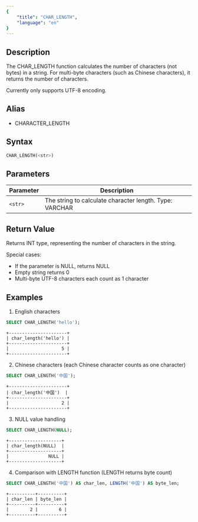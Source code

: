 ```yaml
---
{
    "title": "CHAR_LENGTH",
    "language": "en"
}
---
```


## Description

The CHAR_LENGTH function calculates the number of characters (not bytes) in a string. For multi-byte characters (such as Chinese characters), it returns the number of characters.

Currently only supports UTF-8 encoding.

## Alias

- CHARACTER_LENGTH

## Syntax

```sql 
CHAR_LENGTH(<str>)
```

## Parameters

| Parameter | Description |
| ------- | ----------------------------------------- |
| `<str>` | The string to calculate character length. Type: VARCHAR |

## Return Value

Returns INT type, representing the number of characters in the string.

Special cases:
- If the parameter is NULL, returns NULL
- Empty string returns 0
- Multi-byte UTF-8 characters each count as 1 character

## Examples

1. English characters
```sql
SELECT CHAR_LENGTH('hello');
```
```text
+----------------------+
| char_length('hello') |
+----------------------+
|                    5 |
+----------------------+
```

2. Chinese characters (each Chinese character counts as one character)
```sql
SELECT CHAR_LENGTH('中国');
```
```text
+----------------------+
| char_length('中国')  |
+----------------------+
|                    2 |
+----------------------+
```

3. NULL value handling
```sql
SELECT CHAR_LENGTH(NULL);
```
```text
+--------------------+
| char_length(NULL)  |
+--------------------+
|               NULL |
+--------------------+
```

4. Comparison with LENGTH function (LENGTH returns byte count)
```sql
SELECT CHAR_LENGTH('中国') AS char_len, LENGTH('中国') AS byte_len;
```
```text
+----------+----------+
| char_len | byte_len |
+----------+----------+
|        2 |        6 |
+----------+----------+
```
